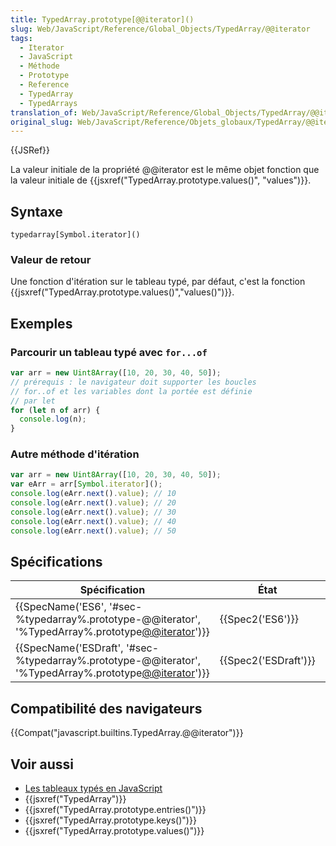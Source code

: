 ```yaml
---
title: TypedArray.prototype[@@iterator]()
slug: Web/JavaScript/Reference/Global_Objects/TypedArray/@@iterator
tags:
  - Iterator
  - JavaScript
  - Méthode
  - Prototype
  - Reference
  - TypedArray
  - TypedArrays
translation_of: Web/JavaScript/Reference/Global_Objects/TypedArray/@@iterator
original_slug: Web/JavaScript/Reference/Objets_globaux/TypedArray/@@iterator
---
```

{{JSRef}}

La valeur initiale de la propriété @@iterator est le même objet fonction que la valeur initiale de {{jsxref("TypedArray.prototype.values()", "values")}}.

## Syntaxe

    typedarray[Symbol.iterator]()

### Valeur de retour

Une fonction d'itération sur le tableau typé, par défaut, c'est la fonction {{jsxref("TypedArray.prototype.values()","values()")}}.

## Exemples

### Parcourir un tableau typé avec `for...of`

```js
var arr = new Uint8Array([10, 20, 30, 40, 50]);
// prérequis : le navigateur doit supporter les boucles
// for..of et les variables dont la portée est définie
// par let
for (let n of arr) {
  console.log(n);
}
```

### Autre méthode d'itération

```js
var arr = new Uint8Array([10, 20, 30, 40, 50]);
var eArr = arr[Symbol.iterator]();
console.log(eArr.next().value); // 10
console.log(eArr.next().value); // 20
console.log(eArr.next().value); // 30
console.log(eArr.next().value); // 40
console.log(eArr.next().value); // 50
```

## Spécifications

| Spécification                                                                                                                                | État                         | Commentaires        |
| -------------------------------------------------------------------------------------------------------------------------------------------- | ---------------------------- | ------------------- |
| {{SpecName('ES6', '#sec-%typedarray%.prototype-@@iterator', '%TypedArray%.prototype[@@iterator]()')}}     | {{Spec2('ES6')}}         | Définition initiale |
| {{SpecName('ESDraft', '#sec-%typedarray%.prototype-@@iterator', '%TypedArray%.prototype[@@iterator]()')}} | {{Spec2('ESDraft')}} |                     |

## Compatibilité des navigateurs

{{Compat("javascript.builtins.TypedArray.@@iterator")}}

## Voir aussi

- [Les tableaux typés en JavaScript](/fr/docs/Web/JavaScript/Tableaux_typés)
- {{jsxref("TypedArray")}}
- {{jsxref("TypedArray.prototype.entries()")}}
- {{jsxref("TypedArray.prototype.keys()")}}
- {{jsxref("TypedArray.prototype.values()")}}
